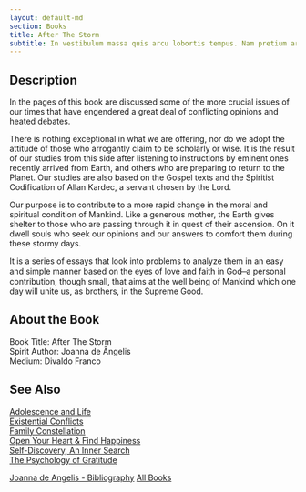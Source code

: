 ```yaml
---
layout: default-md
section: Books
title: After The Storm
subtitle: In vestibulum massa quis arcu lobortis tempus. Nam pretium arcu in odio vulputate luctus.
---
```


## Description
In the pages of this book are discussed some of the more crucial issues of our times that have engendered a great deal of conflicting opinions and heated debates.

There is nothing exceptional in what we are offering, nor do we adopt the attitude of those who arrogantly claim to be scholarly or wise.  It is the result of our studies from this side after listening to instructions by eminent ones recently arrived from Earth, and others who are preparing to return to the Planet.  Our studies are also based on the Gospel texts and the Spiritist Codification of Allan Kardec, a servant chosen by the Lord.

Our purpose is to contribute to a more rapid change in the moral and spiritual condition of Mankind.  Like a generous mother, the Earth gives shelter to those who are passing through it in quest of their ascension.  On it dwell souls who seek our opinions and our answers to comfort them during these stormy days.

It is a series of essays that look into problems to analyze them in an easy and simple manner based on the eyes of love and faith in God  ̶  a personal contribution, though small, that aims at the well being of Mankind which one day will unite us, as brothers, in the Supreme Good. 


## About the Book
Book Title: After The Storm  
Spirit Author: Joanna de Ângelis  
Medium: Divaldo Franco      


## See Also
[Adolescence and Life](adolescence-and-life)  
[Existential Conflicts](existential-conflicts)  
[Family Constellation](family-constellation)  
[Open Your Heart & Find Happiness](open-your-heart)  
[Self-Discovery, An Inner Search](self-discovery)  
[The Psychology of Gratitude](the-psychology-of-gratitude)  
   

<a href="/books/joanna-de-angelis" class="button">Joanna de Angelis - Bibliography</a>
<a href="/books" class="button">All Books</a>
